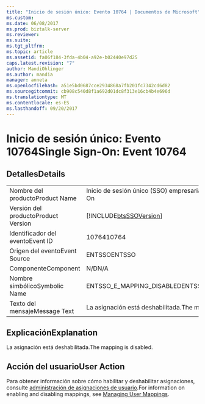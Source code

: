 ```yaml
---
title: "Inicio de sesión único: Evento 10764 | Documentos de Microsoft"
ms.custom: 
ms.date: 06/08/2017
ms.prod: biztalk-server
ms.reviewer: 
ms.suite: 
ms.tgt_pltfrm: 
ms.topic: article
ms.assetid: fa06f184-3fda-4b04-a92e-b02440e97d25
caps.latest.revision: "7"
author: MandiOhlinger
ms.author: mandia
manager: anneta
ms.openlocfilehash: a51e5bd0687cce2934868a7fb201fc7342cd6d82
ms.sourcegitcommit: cb908c540d8f1a692d01dc8f313e16cb4b4e696d
ms.translationtype: MT
ms.contentlocale: es-ES
ms.lasthandoff: 09/20/2017
---
```

# <a name="single-sign-on-event-10764"></a><span data-ttu-id="20a36-102">Inicio de sesión único: Evento 10764</span><span class="sxs-lookup"><span data-stu-id="20a36-102">Single Sign-On: Event 10764</span></span>
## <a name="details"></a><span data-ttu-id="20a36-103">Detalles</span><span class="sxs-lookup"><span data-stu-id="20a36-103">Details</span></span>  
  
|||  
|-|-|  
|<span data-ttu-id="20a36-104">Nombre del producto</span><span class="sxs-lookup"><span data-stu-id="20a36-104">Product Name</span></span>|<span data-ttu-id="20a36-105">Inicio de sesión único (SSO) empresarial</span><span class="sxs-lookup"><span data-stu-id="20a36-105">Enterprise Single Sign-On</span></span>|  
|<span data-ttu-id="20a36-106">Versión del producto</span><span class="sxs-lookup"><span data-stu-id="20a36-106">Product Version</span></span>|[!INCLUDE[btsSSOVersion](../includes/btsssoversion-md.md)]|  
|<span data-ttu-id="20a36-107">Identificador del evento</span><span class="sxs-lookup"><span data-stu-id="20a36-107">Event ID</span></span>|<span data-ttu-id="20a36-108">10764</span><span class="sxs-lookup"><span data-stu-id="20a36-108">10764</span></span>|  
|<span data-ttu-id="20a36-109">Origen del evento</span><span class="sxs-lookup"><span data-stu-id="20a36-109">Event Source</span></span>|<span data-ttu-id="20a36-110">ENTSSO</span><span class="sxs-lookup"><span data-stu-id="20a36-110">ENTSSO</span></span>|  
|<span data-ttu-id="20a36-111">Componente</span><span class="sxs-lookup"><span data-stu-id="20a36-111">Component</span></span>|<span data-ttu-id="20a36-112">N/D</span><span class="sxs-lookup"><span data-stu-id="20a36-112">N/A</span></span>|  
|<span data-ttu-id="20a36-113">Nombre simbólico</span><span class="sxs-lookup"><span data-stu-id="20a36-113">Symbolic Name</span></span>|<span data-ttu-id="20a36-114">ENTSSO_E_MAPPING_DISABLED</span><span class="sxs-lookup"><span data-stu-id="20a36-114">ENTSSO_E_MAPPING_DISABLED</span></span>|  
|<span data-ttu-id="20a36-115">Texto del mensaje</span><span class="sxs-lookup"><span data-stu-id="20a36-115">Message Text</span></span>|<span data-ttu-id="20a36-116">La asignación está deshabilitada.</span><span class="sxs-lookup"><span data-stu-id="20a36-116">The mapping is disabled.</span></span>|  
  
## <a name="explanation"></a><span data-ttu-id="20a36-117">Explicación</span><span class="sxs-lookup"><span data-stu-id="20a36-117">Explanation</span></span>  
 <span data-ttu-id="20a36-118">La asignación está deshabilitada.</span><span class="sxs-lookup"><span data-stu-id="20a36-118">The mapping is disabled.</span></span>  
  
## <a name="user-action"></a><span data-ttu-id="20a36-119">Acción del usuario</span><span class="sxs-lookup"><span data-stu-id="20a36-119">User Action</span></span>  
 <span data-ttu-id="20a36-120">Para obtener información sobre cómo habilitar y deshabilitar asignaciones, consulte [administración de asignaciones de usuario](../core/managing-user-mappings.md).</span><span class="sxs-lookup"><span data-stu-id="20a36-120">For information on enabling and disabling mappings, see [Managing User Mappings](../core/managing-user-mappings.md).</span></span>